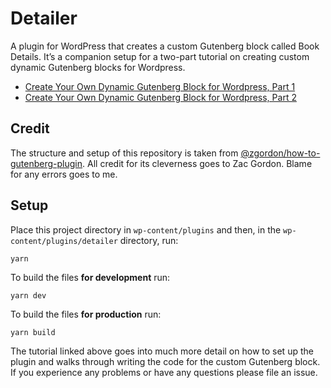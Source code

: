 # Detailer

A plugin for WordPress that creates a custom Gutenberg block called Book Details. It’s a companion setup for a two-part tutorial on creating custom dynamic Gutenberg blocks for Wordpress.

- [Create Your Own Dynamic Gutenberg Block for Wordpress, Part 1](https://davidyeiser.com/tutorial/creating-custom-dynamic-gutenberg-block-wordpress-part1)
- [Create Your Own Dynamic Gutenberg Block for Wordpress, Part 2](https://davidyeiser.com/tutorials/wordpress-dynamic-gutenberg-block-code-snippets)

## Credit

The structure and setup of this repository is taken from [@zgordon/how-to-gutenberg-plugin](https://github.com/zgordon/how-to-gutenberg-plugin). All credit for its cleverness goes to Zac Gordon. Blame for any errors goes to me.

## Setup

Place this project directory in `wp-content/plugins` and then, in the `wp-content/plugins/detailer` directory, run:

```
yarn
```

To build the files **for development** run:

```
yarn dev
```

To build the files **for production** run:

```
yarn build
```

The tutorial linked above goes into much more detail on how to set up the plugin and walks through writing the code for the custom Gutenberg block. If you experience any problems or have any questions please file an issue.
